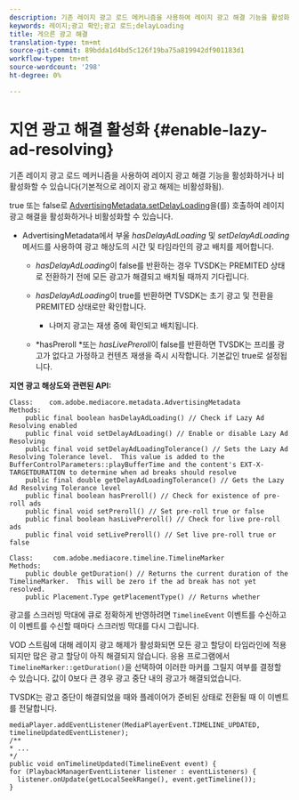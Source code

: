 ```yaml
---
description: 기존 레이지 광고 로드 메커니즘을 사용하여 레이지 광고 해결 기능을 활성화하거나 비활성화할 수 있습니다(기본적으로 레이지 광고 해제는 비활성화됨).
keywords: 레이지;광고 확인;광고 로드;delayLoading
title: 게으른 광고 해결
translation-type: tm+mt
source-git-commit: 89bdda1d4bd5c126f19ba75a819942df901183d1
workflow-type: tm+mt
source-wordcount: '298'
ht-degree: 0%

---
```



# 지연 광고 해결 활성화 {#enable-lazy-ad-resolving}

기존 레이지 광고 로드 메커니즘을 사용하여 레이지 광고 해결 기능을 활성화하거나 비활성화할 수 있습니다(기본적으로 레이지 광고 해제는 비활성화됨).

true 또는 false로 [AdvertisingMetadata.setDelayLoading](https://help.adobe.com/en_US/primetime/api/psdk/javadoc_2.4/com/adobe/mediacore/metadata/AdvertisingMetadata.html#setDelayAdLoading-boolean-)을(를) 호출하여 레이지 광고 해결을 활성화하거나 비활성화할 수 있습니다.

* AdvertisingMetadata에서 부울 *hasDelayAdLoading* 및 *setDelayAdLoading* 메서드를 사용하여 광고 해상도의 시간 및 타임라인의 광고 배치를 제어합니다.

   * *hasDelayAdLoading*&#x200B;이 false를 반환하는 경우 TVSDK는 PREMITED 상태로 전환하기 전에 모든 광고가 해결되고 배치될 때까지 기다립니다.
   * *hasDelayAdLoading*&#x200B;이 true를 반환하면 TVSDK는 초기 광고 및 전환을 PREMITED 상태로만 확인합니다.

      * 나머지 광고는 재생 중에 확인되고 배치됩니다.
   * *hasPreroll *또는 *hasLivePreroll*&#x200B;이 false를 반환하면 TVSDK는 프리롤 광고가 없다고 가정하고 컨텐츠 재생을 즉시 시작합니다. 기본값인 true로 설정됩니다.


**지연 광고 해상도와 관련된 API:**

```
Class:    com.adobe.mediacore.metadata.AdvertisingMetadata 
Methods: 
    public final boolean hasDelayAdLoading() // Check if Lazy Ad Resolving enabled 
    public final void setDelayAdLoading() // Enable or disable Lazy Ad Resolving 
    public final void setDelayAdLoadingTolerance() // Sets the Lazy Ad Resolving Tolerance level.  This value is added to the BufferControlParameters::playBufferTime and the content's EXT-X-TARGETDURATION to determine when ad breaks should resolve 
    public final double getDelayAdLoadingTolerance() // Gets the Lazy Ad Resolving Tolerance level 
    public final boolean hasPreroll() // Check for existence of pre-roll ads 
    public final void setPreroll() // Set pre-roll true or false 
    public final boolean hasLivePreroll() // Check for live pre-roll ads 
    public final void setLivePreroll() // Set live pre-roll true or false

Class:     com.adobe.mediacore.timeline.TimelineMarker 
Methods: 
    public double getDuration() // Returns the current duration of the TimelineMarker.  This will be zero if the ad break has not yet resolved. 
    public Placement.Type getPlacementType() // Returns whether
```

광고를 스크러빙 막대에 큐로 정확하게 반영하려면 `TimelineEvent` 이벤트를 수신하고 이 이벤트를 수신할 때마다 스크러빙 막대를 다시 그립니다.

VOD 스트림에 대해 레이지 광고 해제가 활성화되면 모든 광고 할당이 타임라인에 적용되지만 많은 광고 할당이 아직 해결되지 않습니다. 응용 프로그램에서 `TimelineMarker::getDuration()`을 선택하여 이러한 마커를 그릴지 여부를 결정할 수 있습니다. 값이 0보다 큰 경우 광고 중단 내의 광고가 해결되었습니다.

TVSDK는 광고 중단이 해결되었을 때와 플레이어가 준비된 상태로 전환될 때 이 이벤트를 전달합니다.

```
mediaPlayer.addEventListener(MediaPlayerEvent.TIMELINE_UPDATED, timelineUpdatedEventListener); 
/** 
* ... 
*/ 
public void onTimelineUpdated(TimelineEvent event) { 
for (PlaybackManagerEventListener listener : eventListeners) { 
  listener.onUpdate(getLocalSeekRange(), event.getTimeline()); 
}
```
